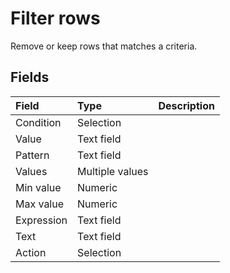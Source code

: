 # Filter rows
Remove or keep rows that matches a criteria.
## Fields
| Field | Type | Description |
| :--- | :--- | :--- |
| Condition | Selection |  |
| Value | Text field |  |
| Pattern | Text field |  |
| Values | Multiple values |  |
| Min value | Numeric |  |
| Max value | Numeric |  |
| Expression | Text field |  |
| Text | Text field |  |
| Action | Selection |  |